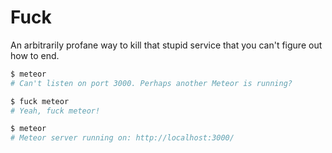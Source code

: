 Fuck
====

An arbitrarily profane way to kill that stupid service that you can't figure out how to end.

```sh
$ meteor
# Can't listen on port 3000. Perhaps another Meteor is running?

$ fuck meteor
# Yeah, fuck meteor!

$ meteor
# Meteor server running on: http://localhost:3000/
```

